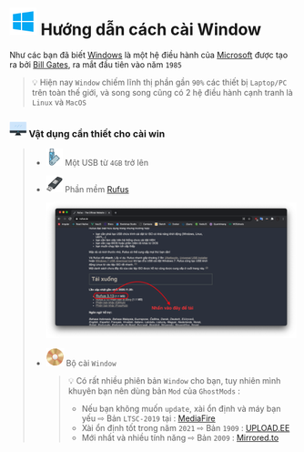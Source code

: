 # ![icons8-windows8.png](https://raw.githubusercontent.com/Zenfection/Image/master/2021/03/05-10-45-03-icons8-windows8.png) Hướng dẫn cách cài Window

Như các bạn đã biết [Windows](https://vi.wikipedia.org/wiki/Microsoft_Windows)  là một hệ điều hành của  [Microsoft](https://vi.wikipedia.org/wiki/Microsoft) được tạo ra bởi [Bill Gates](https://vi.wikipedia.org/wiki/Bill_Gates), ra mắt đầu tiên vào năm `1985`

>  💡 Hiện nay `Window` chiếm lĩnh thị phần gần `90%` các thiết bị `Laptop/PC` trên toàn thế giới, và song song cũng có 2 hệ điều hành cạnh tranh là `Linux` và `MacOS`



### ![COMPUTER.png](https://raw.githubusercontent.com/Zenfection/Image/master/2021/03/05-11-09-46-COMPUTER.png) Vật dụng cần thiết cho cài win

> - ![Usb Flash Drive.png](https://raw.githubusercontent.com/Zenfection/Image/master/2021/03/05-10-51-43-Usb%20Flash%20Drive.png) Một USB từ `4GB` trở lên
> - ![rufus-128 - 01.png](https://raw.githubusercontent.com/Zenfection/Image/master/2021/03/05-10-55-39-rufus-128%20-%2001.png) Phần mềm [Rufus](https://rufus.ie/)
>   
>   ![Ảnh chụp Màn hình 2021-03-05 lúc 10.53.53.png](https://raw.githubusercontent.com/Zenfection/Image/master/2021/03/05-10-54-53-A%CC%89nh%20chu%CC%A3p%20Ma%CC%80n%20hi%CC%80nh%202021-03-05%20lu%CC%81c%2010.53.53.png)
> - ![icons8-dvd.png](https://raw.githubusercontent.com/Zenfection/Image/master/2021/03/05-10-57-23-icons8-dvd.png) Bộ cài `Window`
>   
>   > 💡 Có rất nhiều phiên bản `Window` cho bạn, tuy nhiên mình khuyên bạn nên dùng bản `Mod` của `GhostMods` : 
>   > - Nếu bạn không muốn `update`, xài ổn định và máy bạn yếu ⇨ Bản `LTSC-2019` tại : [MediaFire](http://www.mediafire.com/file/e2boo5l3xn5smzd/WIN10.LTSC.1809.COMPACT.17763.1457.X64.GHOSTSPECTRE.ISO/file) 
>   > - Xài ổn định tốt trong năm `2021` ⇨ Bản `1909` : [UPLOAD.EE ](https://www.upload.ee/files/12943555/Standalone.Update.2009.1904X.844.x64.zip.html)
>   > - Mới nhất và nhiều tính năng ⇨ Bản `2009` : [Mirrored.to](https://www.mirrored.to/files/0PPAD7IH/WIN10.PRO.1909.SUPERLITE_COMPACT.U12.X64.GHOSTSPECTRE.part1.rar_links)



# 


